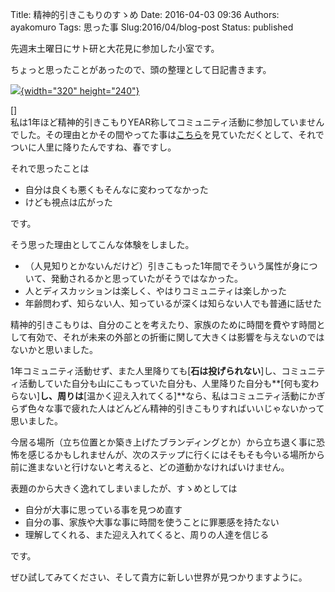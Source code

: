 Title: 精神的引きこもりのすゝめ
Date: 2016-04-03 09:36
Authors: ayakomuro
Tags:  思った事
Slug:2016/04/blog-post
Status: published

先週末土曜日にサト研と大花見に参加した小室です。  

ちょっと思ったことがあったので、頭の整理として日記書きます。

[![](https://2.bp.blogspot.com/-aYzrPk6i3W8/VwGcZrUAcfI/AAAAAAAAerI/scT2RE5IbVAlJriCIxiuHvH0EkXPyemug/s320/IMG_0808.jpg){width="320"
height="240"}](https://2.bp.blogspot.com/-aYzrPk6i3W8/VwGcZrUAcfI/AAAAAAAAerI/scT2RE5IbVAlJriCIxiuHvH0EkXPyemug/s1600/IMG_0808.jpg)

[]  
私は1年ほど精神的引きこもりYEAR称してコミュニティ活動に参加していませんでした。その理由とかその間やってた事は[こちら](http://blog.popowa.com/2015/10/blog-post_2.html)を見ていただくとして、それでついに人里に降りたんですね、春ですし。

それで思ったことは

-   自分は良くも悪くもそんなに変わってなかった
-   けども視点は広がった



です。





そう思った理由としてこんな体験をしました。



-   （人見知りとかないんだけど）引きこもった1年間でそういう属性が身について、発動されるかと思っていたがそうではなかった。
-   人とディスカッションは楽しく、やはりコミュニティは楽しかった
-   年齢問わず、知らない人、知っているが深くは知らない人でも普通に話せた



精神的引きこもりは、自分のことを考えたり、家族のために時間を費やす時間として有効で、それが未来の外部との折衝に関して大きくは影響を与えないのではないかと思いました。









1年コミュニティ活動せず、また人里降りても[**石は投げられない**]し、コミュニティ活動していた自分も山にこもっていた自分も、人里降りた自分も**[何も変わらない]**し、周りは**[温かく迎え入れてくる]**なら、私はコミュニティ活動にかぎらず色々な事で疲れた人はどんどん精神的引きこもりすればいいじゃないかって思いました。









今居る場所（立ち位置とか築き上げたブランディングとか）から立ち退く事に恐怖を感じるかもしれませんが、次のステップに行くにはそもそも今いる場所から前に進まないと行けないと考えると、どの道動かなければいけません。









表題のから大きく逸れてしまいましたが、すゝめとしては





-   自分が大事に思っている事を見つめ直す
-   自分の事、家族や大事な事に時間を使うことに罪悪感を持たない
-   理解してくれる、また迎え入れてくると、周りの人達を信じる



です。





ぜひ試してみてください、そして貴方に新しい世界が見つかりますように。





